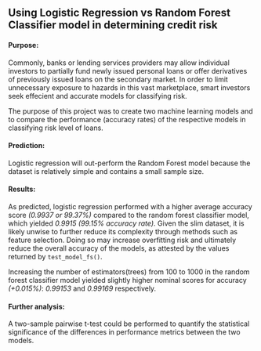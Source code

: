 ## Using Logistic Regression vs Random Forest Classifier model in determining credit risk

#### Purpose:
Commonly, banks or lending services providers may allow individual investors to partially fund newly issued personal loans or offer derivatives of previously issued loans on the secondary market. In order to limit unnecessary exposure to hazards in this vast marketplace, smart investors seek effecient and accurate models for classifying risk. 

The purpose of this project was to create two machine learning models and to compare the performance (accuracy rates) of the respective models in classifying risk level of loans.

#### Prediction: 
Logistic regression will out-perform the Random Forest model because the dataset is relatively simple and contains a small sample size. 

#### Results:
 As predicted, logistic regression performed with a higher average accuracy score *(0.9937 or 99.37%)* compared to the random forest classifier model, which yielded *0.9915 (99.15% accuracy rate)*. Given the slim dataset, it is likely unwise to further reduce its complexity through methods such as feature selection. Doing so may increase overfitting risk and ultimately reduce the overall accuracy of the models, as attested by the values returned by <code>test_model_fs()</code>. 

Increasing the number of estimators(trees) from 100 to 1000 in the random forest classifier model yielded slightly higher nominal scores for accuracy *(+0.015%)*: *0.99153* and *0.99169* respectively. 

#### Further analysis:
A two-sample pairwise t-test could be performed to quantify the statistical significance of the differences in performance metrics between the two models.

